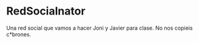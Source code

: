 # RedSocialnator
Una red social que vamos a hacer Joni y Javier para clase. No nos copieis c*brones.
